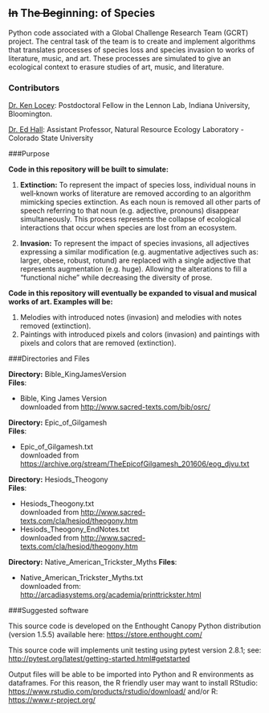 ~~In~~ Th~~e Beg~~inning: of Species
-----

Python code associated with a Global Challenge Research Team (GCRT) project.The central task of the team is to create and implement algorithms that translates processes of species loss and species invasion to works of literature, music, and art. These processes are simulated to give an ecological context to erasure studies of art, music, and literature.

### Contributors
[Dr. Ken Locey](http://kenlocey.weecology.org/): Postdoctoral Fellow in the Lennon Lab, Indiana University, Bloomington.

[Dr. Ed Hall](http://www.nrel.colostate.edu/hall-lab/): Assistant Professor, Natural Resource Ecology Laboratory - Colorado State University


###Purpose

**Code in this repository will be built to simulate:**

1. **Extinction:** To represent the impact of species loss, individual nouns in well‐known works of literature are removed according to an algorithm mimicking species extinction. As each noun is removed all other parts of speech referring to that noun (e.g. adjective, pronouns) disappear simultaneously. This process represents the collapse of ecological interactions that occur when species are lost from an ecosystem.2. **Invasion:** To represent the impact of species invasions, all adjectives expressing a similar modification (e.g. augmentative adjectives such as: larger, obese, robust, rotund) are replaced with a single adjective that represents augmentation (e.g. huge). Allowing the alterations to fill a “functional niche” while decreasing the diversity of prose.**Code in this repository will eventually be expanded to visual and musical works of art. Examples will be:**

1. Melodies with introduced notes (invasion) and melodies with notes removed (extinction).
2. Paintings with introduced pixels and colors (invasion) and paintings with pixels and colors that are removed (extinction).

###Directories and Files

**Directory:** Bible\_KingJamesVersion  
**Files**:  

* Bible, King James Version  
downloaded from http://www.sacred-texts.com/bib/osrc/

**Directory:** Epic\_of\_Gilgamesh  
**Files**: 

* Epic\_of\_Gilgamesh.txt  
downloaded from https://archive.org/stream/TheEpicofGilgamesh_201606/eog_djvu.txt

**Directory:** Hesiods\_Theogony  
**Files**: 

* Hesiods\_Theogony.txt  
downloaded from http://www.sacred-texts.com/cla/hesiod/theogony.htm
* Hesiods\_Theogony\_EndNotes.txt  
downloaded from http://www.sacred-texts.com/cla/hesiod/theogony.htm

**Directory:** Native\_American\_Trickster\_Myths
**Files**: 

* Native\_American\_Trickster\_Myths.txt  
downloaded from: http://arcadiasystems.org/academia/printtrickster.html


###Suggested software

This source code is developed on the Enthought Canopy Python distribution (version 1.5.5) available here: https://store.enthought.com/

This source code will implements unit testing using pytest version 2.8.1; see: http://pytest.org/latest/getting-started.html#getstarted

Output files will be able to be imported into Python and R environments as dataframes. For this reason, the R friendly user may want to install RStudio: https://www.rstudio.com/products/rstudio/download/ and/or R: https://www.r-project.org/